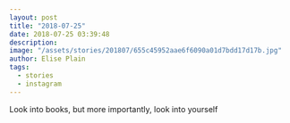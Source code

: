 ```yaml
---
layout: post
title: "2018-07-25"
date: 2018-07-25 03:39:48
description: 
image: "/assets/stories/201807/655c45952aae6f6090a01d7bdd17d17b.jpg"
author: Elise Plain
tags: 
  - stories
  - instagram
---
```


Look into books, but more importantly, look into yourself
<p></p>
